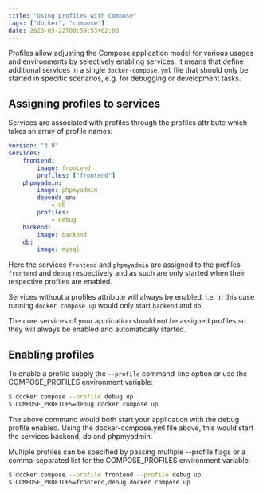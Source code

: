 ```yaml
---
title: "Using profiles with Compose"
tags: ["docker", "compose"]
date: 2023-05-22T00:59:53+02:00
---
```

Profiles allow adjusting the Compose application model for various usages and environments
by selectively enabling services. It means that define additional services in a single 
`docker-compose.yml` file that should only be started in specific scenarios, e.g. for debugging or development tasks.

## Assigning profiles to services

Services are associated with profiles through the profiles attribute which takes an array of profile names:

```yaml
version: "3.9"
services: 
	frontend: 
		image: frontend 
		profiles: ["frontend"] 
	phpmyadmin: 
		image: phpmyadmin 
		depends_on: 
			- db 
		profiles: 
			- debug 
	backend: 
		image: backend 
	db: 
		image: mysql
```

Here the services `frontend` and `phpmyadmin` are assigned to the profiles `frontend` and `debug` 
respectively and as such are only started when their respective profiles are enabled.

Services without a profiles attribute will always be enabled, i.e. in this case running `docker compose up`
would only start `backend` and `db`.

The core services of your application should not be assigned profiles so they will always be enabled and 
automatically started.

## Enabling profiles

To enable a profile supply the `--profile` command-line option or use the COMPOSE_PROFILES environment variable:

```sh
$ docker compose --profile debug up
$ COMPOSE_PROFILES=debug docker compose up
```

The above command would both start your application with the debug profile enabled. Using the docker-compose.yml file above, this would start the services backend, db and phpmyadmin.

Multiple profiles can be specified by passing multiple --profile flags or a comma-separated list for the COMPOSE_PROFILES environment variable:

```sh 
$ docker compose --profile frontend --profile debug up
$ COMPOSE_PROFILES=frontend,debug docker compose up
```
